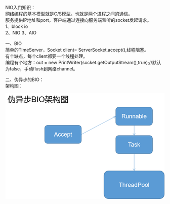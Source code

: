 NIO入门知识：  
网络编程的基本模型就是C/S模型。也就是两个进程之间的通信。  
服务提供IP地址和port，客户端通过连接向服务端监听的socket发起请求。    
1、block io  
2、NIO
3、AIO

一、BIO  
简单的TimeServer，Socket client= ServerSocket.accept(),线程阻塞。  
有个缺点，每个client都要一个线程处理。  
编程有个地方：out = new PrintWriter(socket.getOutputStream(),true);//默认为false，手动flush到网络channel。    

二、伪异步的BIO：  
架构图：    

![1578377955675](https://github.com/robbertzhou/nettystudy/blob/master/src/main/resources/%E4%BC%AA%E5%BC%82%E6%AD%A5.png)
